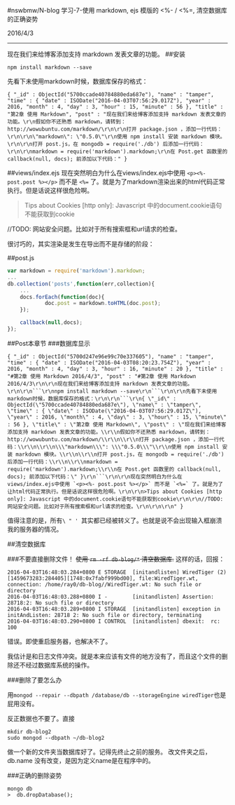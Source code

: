 #nswbmw/N-blog 学习-7-使用 markdown, ejs 模版的 <%- / <%=, 清空数据库的正确姿势

2016/4/3

---

现在我们来给博客添加支持 markdown 发表文章的功能。
##安装
```
npm install markdown --save
```


先看下未使用markdown时候，数据库保存的格式：

```
{ "_id" : ObjectId("5700ccade40784880eda687e"), "name" : "tamper", "time" : { "date" : ISODate("2016-04-03T07:56:29.017Z"), "year" : 2016, "month" : 4, "day" : 3, "hour" : 15, "minute" : 56 }, "title" : "第2章 使用 Markdown", "post" : "现在我们来给博客添加支持 markdown 发表文章的功能。\r\n假如你不还熟悉 markdown，请转到：http://wowubuntu.com/markdown/\r\n\r\n打开 package.json ，添加一行代码：\r\n\r\n\"markdown\": \"0.5.0\"\r\n使用 npm install 安装 markdown 模块。\r\n\r\n打开 post.js，在 mongodb = require('./db') 后添加一行代码：\r\n\r\nmarkdown = require('markdown').markdown;\r\n在 Post.get 函数里的 callback(null, docs); 前添加以下代码：" }
```

##views/index.ejs
现在突然明白为什么在views/index.ejs中使用 `<p><%- post.post %></p>` 而不是 `<%=` 了。就是为了markdown渲染出来的html代码正常执行。但是话说这样很危险啊。

>Tips about Cookies [http only]: Javascript 中的document.cookie语句不能获取到cookie

//TODO: 网站安全问题。比如对于所有搜索框和url请求的检查。

很讨巧的，其实渲染是发生在导出而不是存储的阶段：

##post.js

```js
var markdown = require('markdown').markdown;
...
db.collection('posts',function(err,collection){
    ...
    docs.forEach(function(doc){
            doc.post = markdown.toHTML(doc.post);
    });

    callback(null,docs);
});
```


##Post本章节
###数据库显示
```
{ "_id" : ObjectId("5700d247e96e99c70e337605"), "name" : "tamper", "time" : { "date" : ISODate("2016-04-03T08:20:23.754Z"), "year" : 2016, "month" : 4, "day" : 3, "hour" : 16, "minute" : 20 }, "title" : "#第2章 使用 Markdown 2016/4/3", "post" : "#第2章 使用 Markdown 2016/4/3\r\n\r\n现在我们来给博客添加支持 markdown 发表文章的功能。\r\n\r\n```\r\nnpm install markdown --save\r\n```\r\n\r\n先看下未使用markdown时候，数据库保存的格式：\r\n\r\n```\r\n{ \"_id\" : ObjectId(\"5700ccade40784880eda687e\"), \"name\" : \"tamper\", \"time\" : { \"date\" : ISODate(\"2016-04-03T07:56:29.017Z\"), \"year\" : 2016, \"month\" : 4, \"day\" : 3, \"hour\" : 15, \"minute\" : 56 }, \"title\" : \"第2章 使用 Markdown\", \"post\" : \"现在我们来给博客添加支持 markdown 发表文章的功能。\\r\\n假如你不还熟悉 markdown，请转到：http://wowubuntu.com/markdown/\\r\\n\\r\\n打开 package.json ，添加一行代码：\\r\\n\\r\\n\\\"markdown\\\": \\\"0.5.0\\\"\\r\\n使用 npm install 安装 markdown 模块。\\r\\n\\r\\n打开 post.js，在 mongodb = require('./db') 后添加一行代码：\\r\\n\\r\\nmarkdown = require('markdown').markdown;\\r\\n在 Post.get 函数里的 callback(null, docs); 前添加以下代码：\" }\r\n```\r\n\r\n现在突然明白为什么在views/index.ejs中使用 `<p><%- post.post %></p>` 而不是 `<%=` 了。就是为了让html代码正常执行。但是话说这样很危险啊。\r\n\r\n>Tips about Cookies [http only]: Javascript 中的document.cookie语句不能获取到cookie\r\n\r\n//TODO: 网站安全问题。比如对于所有搜索框和url请求的检查。\r\n\r\n\r\n" }
```

值得注意的是，所有`\ " ' `其实都已经被转义了。也就是说不会出现输入框崩溃我的服务器的情况。

##清空数据库

###不要直接删除文件！
~~使用 `rm -rf db-blog/*` 清空数据库.~~
这样的话，回报：
```
2016-04-03T16:48:03.284+0800 E STORAGE  [initandlisten] WiredTiger (2) [1459673283:284405][1748:0x7fabf999bd00], file:WiredTiger.wt, connection: /home/ray0/db-blog//WiredTiger.wt: No such file or directory
2016-04-03T16:48:03.288+0800 I -        [initandlisten] Assertion: 28718:2: No such file or directory
2016-04-03T16:48:03.289+0800 I STORAGE  [initandlisten] exception in initAndListen: 28718 2: No such file or directory, terminating
2016-04-03T16:48:03.290+0800 I CONTROL  [initandlisten] dbexit:  rc: 100
```
错误。即使重启服务器，也解决不了。

我估计是和日志文件冲突。就是本来应该有文件的地方没有了，而且这个文件的删除还不经过数据库系统的操作。

###删除了要怎么办

用`mongod --repair --dbpath /database/db --storageEngine wiredTiger`也是屁用没有。

反正数据也不要了。直接

```
mkdir db-blog2
sudo mongod --dbpath ~/db-blog2
```

做一个新的文件夹当数据库好了。记得先终止之前的服务。
改文件夹之后，db.name 没有改变，是因为定义name是在程序中的。

###正确的删除姿势
```
mongo db 
>  db.dropDatabase();
```






